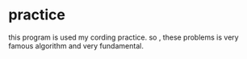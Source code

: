 # practice
this program is used my cording practice.
so , these problems is very famous algorithm and very fundamental.
